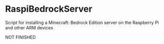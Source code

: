 # RaspiBedrockServer
Script for installing a Minecraft: Bedrock Edition server on the Raspberry Pi and other ARM devices

NOT FINISHED
